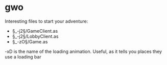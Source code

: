 gwo
===

Interesting files to start your adventure:

- §_-j2§/GameClient.as
- §_-j2§/LobbyClient.as
- §_-zO§/Game.as


-xD is the name of the loading animation. Useful, as it tells you places they use a loading bar